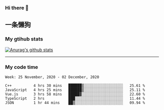 ### Hi there 👋

## 一条懒狗
<!--
**kiss-me-quickly/kiss-me-quickly** is a ✨ _special_ ✨ repository because its `README.md` (this file) appears on your GitHub profile.

Here are some ideas to get you started:

- 🔭 I’m currently working on ...
- 🌱 I’m currently learning ...
- 👯 I’m looking to collaborate on ...
- 🤔 I’m looking for help with ...
- 💬 Ask me about ...
- 📫 How to reach me: ...
- 😄 Pronouns: ...
- ⚡ Fun fact: ...
-->


### My gtihub stats

[![Anurag's github stats](https://github-readme-stats.vercel.app/api?username=kiss-me-quickly)](https://github.com/anuraghazra/github-readme-stats)

***

### My code time

<!--START_SECTION:waka-->
```text
Week: 25 November, 2020 - 02 December, 2020

C++          4 hrs 30 mins   ██████▒░░░░░░░░░░░░░░░░░░   25.61 % 
JavaScript   4 hrs 25 mins   ██████▒░░░░░░░░░░░░░░░░░░   25.11 % 
Vue.js       3 hrs 58 mins   █████▓░░░░░░░░░░░░░░░░░░░   22.60 % 
TypeScript   2 hrs           ███░░░░░░░░░░░░░░░░░░░░░░   11.44 % 
JSON         1 hr 44 mins    ██▒░░░░░░░░░░░░░░░░░░░░░░   09.94 % 
```
<!--END_SECTION:waka-->
